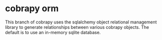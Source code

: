 cobrapy orm
===========

This branch of cobrapy uses the sqlalchemy object relational management
library to generate relationships between various cobrapy objects. The
default is to use an in-memory sqlite database.

